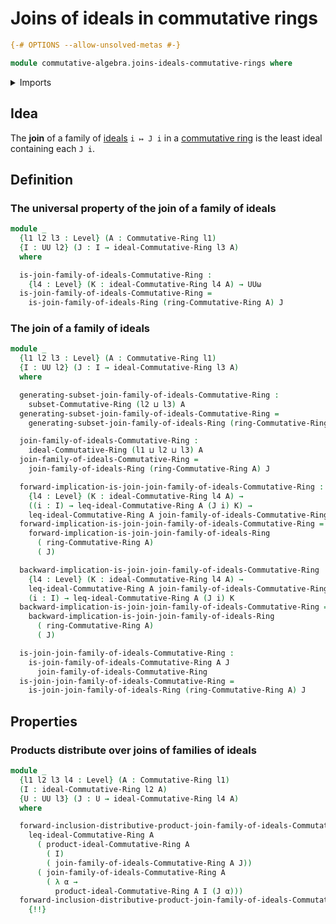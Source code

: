 # Joins of ideals in commutative rings

```agda
{-# OPTIONS --allow-unsolved-metas #-}

module commutative-algebra.joins-ideals-commutative-rings where
```

<details><summary>Imports</summary>

```agda
open import commutative-algebra.commutative-rings
open import commutative-algebra.ideals-commutative-rings
open import commutative-algebra.poset-of-ideals-commutative-rings
open import commutative-algebra.products-of-ideals-commutative-rings
open import commutative-algebra.subsets-commutative-rings

open import foundation.universe-levels

open import order-theory.least-upper-bounds-large-posets

open import ring-theory.joins-ideals-rings
```

</details>

## Idea

The **join** of a family of
[ideals](commutative-algebra.ideals-commutative-rings.md) `i ↦ J i` in a
[commutative ring](commutative-algebra.commutative-rings.md) is the least ideal
containing each `J i`.

## Definition

### The universal property of the join of a family of ideals

```agda
module _
  {l1 l2 l3 : Level} (A : Commutative-Ring l1)
  {I : UU l2} (J : I → ideal-Commutative-Ring l3 A)
  where

  is-join-family-of-ideals-Commutative-Ring :
    {l4 : Level} (K : ideal-Commutative-Ring l4 A) → UUω
  is-join-family-of-ideals-Commutative-Ring =
    is-join-family-of-ideals-Ring (ring-Commutative-Ring A) J
```

### The join of a family of ideals

```agda
module _
  {l1 l2 l3 : Level} (A : Commutative-Ring l1)
  {I : UU l2} (J : I → ideal-Commutative-Ring l3 A)
  where

  generating-subset-join-family-of-ideals-Commutative-Ring :
    subset-Commutative-Ring (l2 ⊔ l3) A
  generating-subset-join-family-of-ideals-Commutative-Ring =
    generating-subset-join-family-of-ideals-Ring (ring-Commutative-Ring A) J

  join-family-of-ideals-Commutative-Ring :
    ideal-Commutative-Ring (l1 ⊔ l2 ⊔ l3) A
  join-family-of-ideals-Commutative-Ring =
    join-family-of-ideals-Ring (ring-Commutative-Ring A) J

  forward-implication-is-join-join-family-of-ideals-Commutative-Ring :
    {l4 : Level} (K : ideal-Commutative-Ring l4 A) →
    ((i : I) → leq-ideal-Commutative-Ring A (J i) K) →
    leq-ideal-Commutative-Ring A join-family-of-ideals-Commutative-Ring K
  forward-implication-is-join-join-family-of-ideals-Commutative-Ring =
    forward-implication-is-join-join-family-of-ideals-Ring
      ( ring-Commutative-Ring A)
      ( J)

  backward-implication-is-join-join-family-of-ideals-Commutative-Ring :
    {l4 : Level} (K : ideal-Commutative-Ring l4 A) →
    leq-ideal-Commutative-Ring A join-family-of-ideals-Commutative-Ring K →
    (i : I) → leq-ideal-Commutative-Ring A (J i) K
  backward-implication-is-join-join-family-of-ideals-Commutative-Ring =
    backward-implication-is-join-join-family-of-ideals-Ring
      ( ring-Commutative-Ring A)
      ( J)

  is-join-join-family-of-ideals-Commutative-Ring :
    is-join-family-of-ideals-Commutative-Ring A J
      join-family-of-ideals-Commutative-Ring
  is-join-join-family-of-ideals-Commutative-Ring =
    is-join-join-family-of-ideals-Ring (ring-Commutative-Ring A) J
```

## Properties

### Products distribute over joins of families of ideals

```agda
module _
  {l1 l2 l3 l4 : Level} (A : Commutative-Ring l1)
  (I : ideal-Commutative-Ring l2 A)
  {U : UU l3} (J : U → ideal-Commutative-Ring l4 A)
  where

  forward-inclusion-distributive-product-join-family-of-ideals-Commutative-Ring :
    leq-ideal-Commutative-Ring A
      ( product-ideal-Commutative-Ring A
        ( I)
        ( join-family-of-ideals-Commutative-Ring A J))
      ( join-family-of-ideals-Commutative-Ring A
        ( λ α →
          product-ideal-Commutative-Ring A I (J α)))
  forward-inclusion-distributive-product-join-family-of-ideals-Commutative-Ring =
    {!!}
```
